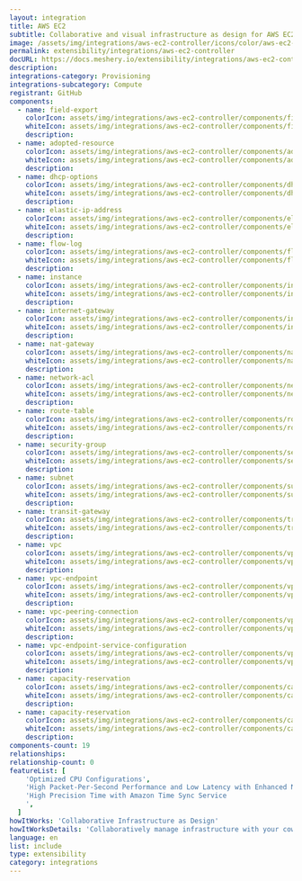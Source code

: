 ```yaml
---
layout: integration
title: AWS EC2
subtitle: Collaborative and visual infrastructure as design for AWS EC2
image: /assets/img/integrations/aws-ec2-controller/icons/color/aws-ec2-controller-color.svg
permalink: extensibility/integrations/aws-ec2-controller
docURL: https://docs.meshery.io/extensibility/integrations/aws-ec2-controller
description:
integrations-category: Provisioning
integrations-subcategory: Compute
registrant: GitHub
components:
  - name: field-export
    colorIcon: assets/img/integrations/aws-ec2-controller/components/field-export/icons/color/field-export-color.svg
    whiteIcon: assets/img/integrations/aws-ec2-controller/components/field-export/icons/white/field-export-white.svg
    description:
  - name: adopted-resource
    colorIcon: assets/img/integrations/aws-ec2-controller/components/adopted-resource/icons/color/adopted-resource-color.svg
    whiteIcon: assets/img/integrations/aws-ec2-controller/components/adopted-resource/icons/white/adopted-resource-white.svg
    description:
  - name: dhcp-options
    colorIcon: assets/img/integrations/aws-ec2-controller/components/dhcp-options/icons/color/dhcp-options-color.svg
    whiteIcon: assets/img/integrations/aws-ec2-controller/components/dhcp-options/icons/white/dhcp-options-white.svg
    description:
  - name: elastic-ip-address
    colorIcon: assets/img/integrations/aws-ec2-controller/components/elastic-ip-address/icons/color/elastic-ip-address-color.svg
    whiteIcon: assets/img/integrations/aws-ec2-controller/components/elastic-ip-address/icons/white/elastic-ip-address-white.svg
    description:
  - name: flow-log
    colorIcon: assets/img/integrations/aws-ec2-controller/components/flow-log/icons/color/flow-log-color.svg
    whiteIcon: assets/img/integrations/aws-ec2-controller/components/flow-log/icons/white/flow-log-white.svg
    description:
  - name: instance
    colorIcon: assets/img/integrations/aws-ec2-controller/components/instance/icons/color/instance-color.svg
    whiteIcon: assets/img/integrations/aws-ec2-controller/components/instance/icons/white/instance-white.svg
    description:
  - name: internet-gateway
    colorIcon: assets/img/integrations/aws-ec2-controller/components/internet-gateway/icons/color/internet-gateway-color.svg
    whiteIcon: assets/img/integrations/aws-ec2-controller/components/internet-gateway/icons/white/internet-gateway-white.svg
    description:
  - name: nat-gateway
    colorIcon: assets/img/integrations/aws-ec2-controller/components/nat-gateway/icons/color/nat-gateway-color.svg
    whiteIcon: assets/img/integrations/aws-ec2-controller/components/nat-gateway/icons/white/nat-gateway-white.svg
    description:
  - name: network-acl
    colorIcon: assets/img/integrations/aws-ec2-controller/components/network-acl/icons/color/network-acl-color.svg
    whiteIcon: assets/img/integrations/aws-ec2-controller/components/network-acl/icons/white/network-acl-white.svg
    description:
  - name: route-table
    colorIcon: assets/img/integrations/aws-ec2-controller/components/route-table/icons/color/route-table-color.svg
    whiteIcon: assets/img/integrations/aws-ec2-controller/components/route-table/icons/white/route-table-white.svg
    description:
  - name: security-group
    colorIcon: assets/img/integrations/aws-ec2-controller/components/security-group/icons/color/security-group-color.svg
    whiteIcon: assets/img/integrations/aws-ec2-controller/components/security-group/icons/white/security-group-white.svg
    description:
  - name: subnet
    colorIcon: assets/img/integrations/aws-ec2-controller/components/subnet/icons/color/subnet-color.svg
    whiteIcon: assets/img/integrations/aws-ec2-controller/components/subnet/icons/white/subnet-white.svg
    description:
  - name: transit-gateway
    colorIcon: assets/img/integrations/aws-ec2-controller/components/transit-gateway/icons/color/transit-gateway-color.svg
    whiteIcon: assets/img/integrations/aws-ec2-controller/components/transit-gateway/icons/white/transit-gateway-white.svg
    description:
  - name: vpc
    colorIcon: assets/img/integrations/aws-ec2-controller/components/vpc/icons/color/vpc-color.svg
    whiteIcon: assets/img/integrations/aws-ec2-controller/components/vpc/icons/white/vpc-white.svg
    description:
  - name: vpc-endpoint
    colorIcon: assets/img/integrations/aws-ec2-controller/components/vpc-endpoint/icons/color/vpc-endpoint-color.svg
    whiteIcon: assets/img/integrations/aws-ec2-controller/components/vpc-endpoint/icons/white/vpc-endpoint-white.svg
    description:
  - name: vpc-peering-connection
    colorIcon: assets/img/integrations/aws-ec2-controller/components/vpc-peering-connection/icons/color/vpc-peering-connection-color.svg
    whiteIcon: assets/img/integrations/aws-ec2-controller/components/vpc-peering-connection/icons/white/vpc-peering-connection-white.svg
    description:
  - name: vpc-endpoint-service-configuration
    colorIcon: assets/img/integrations/aws-ec2-controller/components/vpc-endpoint-service-configuration/icons/color/vpc-endpoint-service-configuration-color.svg
    whiteIcon: assets/img/integrations/aws-ec2-controller/components/vpc-endpoint-service-configuration/icons/white/vpc-endpoint-service-configuration-white.svg
    description:
  - name: capacity-reservation
    colorIcon: assets/img/integrations/aws-ec2-controller/components/capacity-reservation/icons/color/capacity-reservation-color.svg
    whiteIcon: assets/img/integrations/aws-ec2-controller/components/capacity-reservation/icons/white/capacity-reservation-white.svg
    description:
  - name: capacity-reservation
    colorIcon: assets/img/integrations/aws-ec2-controller/components/capacity-reservation/icons/color/capacity-reservation-color.svg
    whiteIcon: assets/img/integrations/aws-ec2-controller/components/capacity-reservation/icons/white/capacity-reservation-white.svg
    description:
components-count: 19
relationships:
relationship-count: 0
featureList: [
    'Optimized CPU Configurations',
    'High Packet-Per-Second Performance and Low Latency with Enhanced Networking',
    'High Precision Time with Amazon Time Sync Service
    ',
  ]
howItWorks: 'Collaborative Infrastructure as Design'
howItWorksDetails: 'Collaboratively manage infrastructure with your coworkers synchronously sharing the same designs.'
language: en
list: include
type: extensibility
category: integrations
---
```

